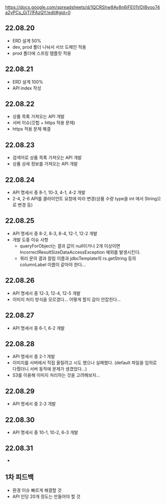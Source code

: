 https://docs.google.com/spreadsheets/d/1QCRShw8Av8n6jFE01VDI8voo74a2yPCs_GiTj1FAzQY/edit#gid=0

## 22.08.20
  - ERD 설계 50%
  - dev, prod 폴더 나눠서 서브 도메인 적용
  - prod 폴더에 스프링 템플릿 적용

## 22.08.21
  - ERD 설계 100%
  - API index 작성

## 22.08.22
  - 상품 목록 가져오는 API 개발
  - 서버 이슈(깃헙 + https 적용 문제)
  - https 적용 문제 해결

## 22.08.23
  - 검색어로 상품 목록 가져오는 API 개발
  - 상품 상세 정보를 가져오는 API 개발

## 22.08.24
  - API 명세서 중 8-1, 10-3, 4-1, 4-2 개발
  - 2-4, 2-6 API를 클라이언트 요청에 따라 변경(상품 수량 type을 int 에서 String으로 변경 등)

## 22.08.25
  - API 명세서 중 8-2, 8-3, 8-4, 12-1, 12-2 개발
  - 개발 도중 이슈 사항
    - queryForObject는 결과 값이 null이거나 2개 이상이면 IncorrectResultSizeDataAccessException 예외를 발생시킨다.
    - 쿼리 문의 결과 칼럼 이름과 jdbcTemplate의 rs.getString 등의 columnLabel 이름이 같아야 한다...

## 22.08.26
  - API 명세서 중 12-3, 12-4, 12-5 개발
  - 이미지 처리 방식을 모르겠다... 어떻게 할지 감이 안잡힌다...

## 22.08.27
  - API 명세서 중 6-1, 6-2 개발

## 22.08.28
  - API 명세서 중 2-1 개발
  - 이미지를 서버에서 직접 올릴려고 시도 했으나 실패했다. (default 파일을 임의로 다뤘더니 서버 동작에 문제가 생겼었다...)
  - S3를 이용해 이미지 처리하는 것을 고려해보자...

## 22.08.29
  - API 명세서 중 2-3 개발

## 22.08.30
  - API 명세서 중 10-1, 10-2, 6-3 개발

## 22.08.31
  - 

## 1차 피드백 
  - 환경 이슈 빠르게 해결할 것
  - API 인당 20개 정도는 만들어야 할 것
